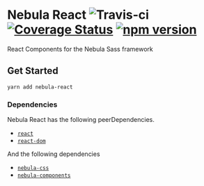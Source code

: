 # Nebula React ![Travis-ci](https://travis-ci.org/NebulaUI/nebula-react.svg?branch=master) [![Coverage Status](https://coveralls.io/repos/github/rbrtsmith/nebula-react/badge.svg?branch=master)](https://coveralls.io/github/rbrtsmith/nebula-react?branch=master) [![npm version](https://badge.fury.io/js/nebula-react.svg)](https://badge.fury.io/js/nebula-react)

React Components for the Nebula Sass framework

## Get Started

`yarn add nebula-react`

### Dependencies

Nebula React has the following peerDependencies.
* [`react`](https://github.com/facebook/react)
* [`react-dom`](https://www.npmjs.com/package/react-dom)

And the following dependencies
* [`nebula-css`](https://github.com/rbrtsmith/nebula-css)
* [`nebula-components`](https://github.com/rbrtsmith/nebula-components)
